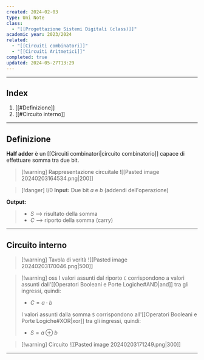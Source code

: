 ```yaml
---
created: 2024-02-03
type: Uni Note
class:
  - "[[Progettazione Sistemi Digitali (class)]]"
academic year: 2023/2024
related:
  - "[[Circuiti combinatori]]"
  - "[[Circuiti Aritmetici]]"
completed: true
updated: 2024-05-27T13:29
---
```

---
## Index
1. [[#Definizione]]
2. [[#Circuito interno]]

---
## Definizione
**Half adder** è un [[Circuiti combinatori|circuito combinatorio]] capace di effettuare somma tra due bit.

>[!warning] Rappresentazione circuitale
>![[Pasted image 20240203164534.png|200]]

>[!danger] I/0
**Input:**  Due bit *a* e *b* (addendi dell'operazione)
>
**Output:** 
>- *S* --> risultato della somma
>- *C* --> riporto della somma (carry)

---
## Circuito interno

>[!warning] Tavola di verità
>![[Pasted image 20240203170046.png|500]]

>[!warning] oss
>I valori assunti dal riporto `C` corrispondono a valori assunti dall'[[Operatori Booleani e Porte Logiche#AND|and]] tra gli ingressi, quindi:
>- $C = a \cdot b$ 
>
>I valori assunti dalla somma `S` corrispondono all'[[Operatori Booleani e Porte Logiche#XOR|xor]] tra gli ingressi, quindi:
>- $S = a \oplus b$

>[!warning] Circuito
>![[Pasted image 20240203171249.png|300]]

---